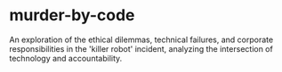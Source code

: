 # murder-by-code
An exploration of the ethical dilemmas, technical failures, and corporate responsibilities in the 'killer robot' incident, analyzing the intersection of technology and accountability.